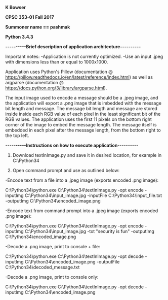 <b>K Bowser</b>

<b>CPSC 353-01 Fall 2017</b>
 
<b>Summoner name == pashmak</b>

<b>Python 3.4.3</b>



<b>----------Brief description of application architecture----------</b>

Important notes: 
-Application is not currently optimized. 
-Use an input .jpeg with dimensions less than or equal to 1000x1000.

Application uses Python's Pillow (documentation @ https://pillow.readthedocs.io/en/latest/reference/index.html)
as well as argparse (documentation @ https://docs.python.org/3/library/argparse.html).

The input image used to encode a message should be a .jpeg image, and the application will export a .png image that is imbedded with the message bit length and message. 
The message bit length and message are stored inside inside each RGB value of each pixel in the least significant bit of the RGB values. 
The application uses the first 11 pixels on the bottom right corner of the image to embed the message length. 
The message itself is embedded in each pixel after the message length, from the bottom right to the top left.



<b>----------Instructions on how to execute application----------</b>

1. Download textInImage.py and save it in desired location, for example in C:\Python34

2. Open command prompt and use as outlined below:

-Encode text from a file into a .jpeg image (exports encoded .png image):

C:\Python34\python.exe C:\Python34\textInImage.py -opt encode -inputImg C:\Python34\input_image.jpg -inputFile C:\Python34\input_file.txt -outputImg C:\Python34\encoded_image.png

-Encode text from command prompt into a .jpeg image (exports encoded .png image):

C:\Python34\python.exe C:\Python34\textInImage.py -opt encode -inputImg C:\Python34\input_image.jpg -txt "security is fun" -outputImg C:\Python34\encoded_image.png

-Decode a .png image, print to console + file:

C:\Python34\python.exe C:\Python34\textInImage.py -opt decode -inputImg C:\Python34\encoded_image.png -outputFile C:\Python34\decoded_message.txt

-Decode a .png image, print to console only:

C:\Python34\python.exe C:\Python34\textInImage.py -opt decode -inputImg C:\Python34\encoded_image.png

